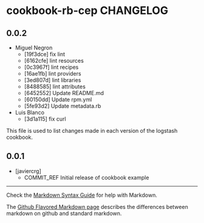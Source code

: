 cookbook-rb-cep CHANGELOG
===============

## 0.0.2

  - Miguel Negron
    - [19f3dce] fix lint
    - [6162cfe] lint resources
    - [0c3967f] lint recipes
    - [16ae1fb] lint providers
    - [3ed807d] lint libraries
    - [8488585] lint attributes
    - [6452552] Update README.md
    - [60150dd] Update rpm.yml
    - [5fe93d2] Update metadata.rb
  - Luis Blanco
    - [3d1a115] fix curl

This file is used to list changes made in each version of the logstash cookbook.

0.0.1
-----
- [javiercrg]
  - COMMIT_REF Initial release of cookbook example

- - -
Check the [Markdown Syntax Guide](http://daringfireball.net/projects/markdown/syntax) for help with Markdown.

The [Github Flavored Markdown page](http://github.github.com/github-flavored-markdown/) describes the differences between markdown on github and standard markdown.

